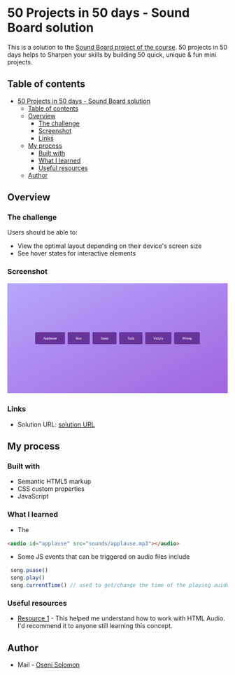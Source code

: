 # 50 Projects in 50 days - Sound Board solution

This is a solution to the [Sound Board project of the course](https://www.udemy.com/course/50-projects-50-days/). 50 projects in 50 days helps to Sharpen your skills by building 50 quick, unique & fun mini projects.

## Table of contents

- [50 Projects in 50 days - Sound Board solution](#50-projects-in-50-days---sound-board-solution)
  - [Table of contents](#table-of-contents)
  - [Overview](#overview)
    - [The challenge](#the-challenge)
    - [Screenshot](#screenshot)
    - [Links](#links)
  - [My process](#my-process)
    - [Built with](#built-with)
    - [What I learned](#what-i-learned)
    - [Useful resources](#useful-resources)
  - [Author](#author)

## Overview

### The challenge

Users should be able to:

- View the optimal layout depending on their device's screen size
- See hover states for interactive elements

### Screenshot

![Destop Site Preview](img/screenshot.png)

### Links

- Solution URL: [solution URL](https://github.com/SoloLere/50-projects-in-50-days.git)

## My process

### Built with

- Semantic HTML5 markup
- CSS custom properties
- JavaScript

### What I learned

- The <audio> HTML element is used to embed sound content in documents

```html
<audio id="applause" src="sounds/applause.mp3"></audio>
```
- Some JS events that can be triggered on audio files include 

```js
 song.puase()
 song.play()
 song.currentTime() // used to get/change the time of the playing auido
```

### Useful resources

- [Resource 1](https://developer.mozilla.org/en-US/docs/Web/HTML/Element/audio) - This helped me understand how to work with HTML Audio. I'd recommend it to anyone still learning this concept.

## Author

- Mail - [Oseni Solomon](jnrolalere@gmail.com)
